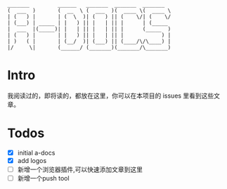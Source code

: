 ```
_______         ______   _______  _______  _______
(  ___  )       (  __  \ (  ___  )(  ____ \(  ____ \
| (   ) |       | (  \  )| (   ) || (    \/| (    \/
| (___) | _____ | |   ) || |   | || |      | (_____
|  ___  |(_____)| |   | || |   | || |      (_____  )
| (   ) |       | |   ) || |   | || |            ) |
| )   ( |       | (__/  )| (___) || (____/\/\____) |
|/     \|       (______/ (_______)(_______/\_______)
```

# Intro

我阅读过的，即将读的，都放在这里，你可以在本项目的 issues 里看到这些文章。

# Todos

- [x] initial a-docs
- [x] add logos
- [ ] 新增一个浏览器插件,可以快速添加文章到这里
- [ ] 新增一个push tool
